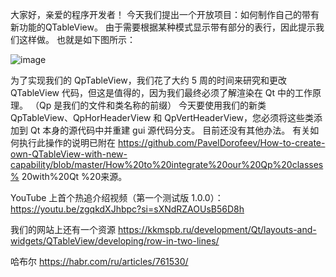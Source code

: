 大家好，亲爱的程序开发者！
今天我们提出一个开放项目：如何制作自己的带有新功能的QTableView。
由于需要根据某种模式显示带有部分的表行，因此提示我们这样做。
也就是如下图所示：

![image](https://github.com/PavelDorofeev/How-to-create-own-QTableView-with-new-capabilities/assets/13850002/be731312-aa0b-4d14-ad42-832ab513857f)

为了实现我们的 QpTableView，我们花了大约 5 周的时间来研究和更改 QTableView 代码，但这是值得的，因为我们最终必须了解渲染在 Qt 中的工作原理。
（Qp 是我们的文件和类名称的前缀）
今天要使用我们的新类 QpTableView、QpHorHeaderView 和 QpVertHeaderView，您必须将这些类添加到 Qt 本身的源代码中并重建 gui 源代码分支。 目前还没有其他办法。
有关如何执行此操作的说明已附在 https://github.com/PavelDorofeev/How-to-create-own-QTableView-with-new-capability/blob/master/How%20to%20integrate%20our%20Qp%20classes% 20with%20Qt %20来源。

YouTube 上首个热追介绍视频（第一个测试版 1.0.0）：https://youtu.be/zgqkdXJhbpc?si=sXNdRZAOUsB56D8h

我们的网站上还有一个资源 https://kkmspb.ru/development/Qt/layouts-and-widgets/QTableView/developing/row-in-two-lines/

哈布尔 https://habr.com/ru/articles/761530/


